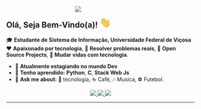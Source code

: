 
<img align='right' width=320 src="https://user-images.githubusercontent.com/38081852/87235907-17dd4f80-c3b8-11ea-9480-e6d28dcab2b0.png">

## Olá, Seja Bem-Vindo(a)! <img src="https://raw.githubusercontent.com/ABSphreak/ABSphreak/master/gifs/Hi.gif" width="30px"> 

🎓 **Estudante de Sistema de Informação, Universidade Federal de Viçosa**<br>❤️ **Apaixonado por tecnologia**, 🤝 **Resolver problemas reais**, 🚧 **Open Source Projects**, :round_pushpin: **Mudar vidas com tecnologia**.
  
  - 🔭 **Atualmente estagiando no mundo Dev**
  - 🌱 **Tenho aprendido:** **Python**, **C**, **Stack Web Js**
  - 💬 **Ask me about:** 🔋 tecnologia, ☕ Café, 🎶 Musica, :soccer: Futebol.
 
 
<div align='center'>
  <a href="https://www.linkedin.com/in/victor-alves-de-oliveira/" target="_blank">
  <img width=45 src="https://user-images.githubusercontent.com/38081852/86829801-3b786100-c06b-11ea-81de-7c1023d6214a.png">
  </a>

  <a href="https://www.instagram.com/victoralves_08/" target="_blank">
  <img width=45 src="https://user-images.githubusercontent.com/38081852/86829800-3adfca80-c06b-11ea-866a-4b6e716f7ed0.png">
  </a>

  <a href="https://api.whatsapp.com/send?phone=+55311962443245" target="_blank">
  <img width=50 src="https://user-images.githubusercontent.com/38081852/86829802-3b786100-c06b-11ea-9290-94a373b50d6f.png">
  </a>
  
  ---
  
<div>

